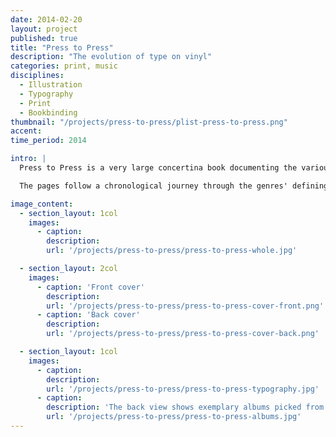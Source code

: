 ```yaml
---
date: 2014-02-20
layout: project
published: true
title: "Press to Press"
description: "The evolution of type on vinyl"
categories: print, music
disciplines:
  - Illustration
  - Typography
  - Print
  - Bookbinding
thumbnail: "/projects/press-to-press/plist-press-to-press.png"
accent:
time_period: 2014

intro: |
  Press to Press is a very large concertina book documenting the various archetypal typographical styles associated with the subgenres of rock music with respect to vinyl covers, from Rock ‘n’ roll and Psychedelia to Punk and Indie.

  The pages follow a chronological journey through the genres' defining decades, featuring hand crafted typography and lettering in a seamless stream, comparing influences and reasoning on the way. The book itself spans almost two metres when opened out and fits into a seven inch sleeve.

image_content:
  - section_layout: 1col
    images:
      - caption:
        description:
        url: '/projects/press-to-press/press-to-press-whole.jpg'

  - section_layout: 2col
    images:
      - caption: 'Front cover'
        description:
        url: '/projects/press-to-press/press-to-press-cover-front.png'
      - caption: 'Back cover'
        description:
        url: '/projects/press-to-press/press-to-press-cover-back.png'

  - section_layout: 1col
    images:
      - caption:
        description:
        url: '/projects/press-to-press/press-to-press-typography.jpg'
      - caption:
        description: 'The back view shows exemplary albums picked from each decade'
        url: '/projects/press-to-press/press-to-press-albums.jpg'
---
```

